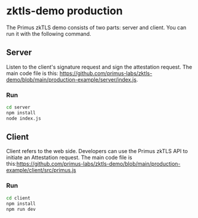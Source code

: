 # zktls-demo production
The Primus zkTLS demo consists of two parts: server and client. You can run it with the following command.

## Server

Listen to the client's signature request and sign the attestation request. The main code file is this: https://github.com/primus-labs/zktls-demo/blob/main/production-example/server/index.js.

### Run

```bash
cd server
npm install
node index.js
```

## Client

Client refers to the web side. Developers can use the Primus zkTLS API to initiate an Attestation request. The main code file is this:https://github.com/primus-labs/zktls-demo/blob/main/production-example/client/src/primus.js

### Run

```bash
cd client
npm install
npm run dev
```

